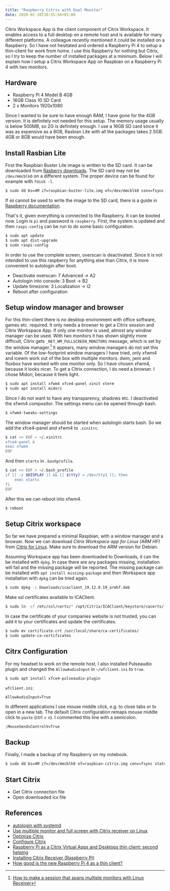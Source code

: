 ```yaml
---
title: "Raspberry Citrix with Dual Monitor"
date: 2020-02-28T10:55:50+01:00
---
```


Citrix Workspace App is the client component of Citrix
Workspace. It enables access to a full desktop on a
remote host and is available for many different platforms.
A colleague recently mentioned it could be installed
on a Raspberry. So I have not hesitated and
ordered a Raspberry Pi 4 to setup a thin-client for
work from home. I use this Raspberry for nothing but
Citrix, so I try to keep the number of installed packages
at a minimum. Below I will explain how I setup a Citrix
Workspace App on Raspbian on a Raspberry Pi 4 with
two monitors.

## Hardware
- Raspberry Pi 4 Model B 4GB
- 16GB Class 10 SD Card
- 2 x Monitors 1920x1080

Since I wanted to be sure to have enough RAM, I have gone
for the 4GB version. It is definitely not needed for
this setup. The memory usage usually is below 500MB,
so 2G is definitely enough. I use a 16GB SD card since
it was as expensive as a 8GB, Rasbian Lite with all
the packages takes 2.5GB. 4GB or 8GB would have been
enough.

## Install Rasbian Lite
First the Raspbian Buster Lite image is written to the
SD card. It can be downloaded from
[Rasberry downloads][raspi-download].
The SD card may not be `/dev/mmcblk0` on a different
system. The proper device can be found for example with
`fdisk -l`.

```bash
$ sudo dd bs=4M if=raspbian-buster-lite.img of=/dev/mmcblk0 conv=fsync status=progress
```

If `dd` cannot be used to write the image to
the SD card, there is a guide in
[Raspberry documentation][raspi-write-sdcard].

That's it, given everything is connected to the Raspberry.
It can be booted now. Login is `pi` and password is
`raspberry`. First, the system is updated and then
`raspi-config` can be run to do some basic
configuration.

```bash
$ sudo apt update
$ sudo apt dist-upgrade
$ sudo raspi-config
```
In order to use the complete screen, overscan is deactivated.
Since it is not intended to use this raspberry for anything
else than Citrix, it is more convenient to autologin after
boot.

- Deactivate overscan: 7 Advanced -> A2
- Autologin into console: 3 Boot -> B2
- Update timezone: 3 Localization -> I2
- Reboot after configuration

## Setup window manager and browser
For this thin-client there is no desktop environment
with office software, games etc. required. It only
needs a browser to get a Citrix session and Citrix
Workspace App. If only one monitor is used, almost any
window manager can be used. With two monitors it
has shown slightly more difficult, Citrix gets
`_NET_WM_FULLSCREEN_MONITORS` message, which is set
by the window manager.[^1] It appears, many window
managers do not set this variable. Of the low-footprint
window managers I have tried, only xfwm4 and icewm
work out of the box with multiple monitors. dwm, jwm
and fluxbox have worked with one monitor only. So I
have chosen xfwm4, because it looks nicer. To get
a Citrix connection, I do need a browser. I chose
Midori, because it feels light.

```bash
$ sudo apt install xfwm4 xfce4-panel xinit xterm
$ sudo apt install midori
```

Since I do not want to have any transparency, shadows
etc. I deactivated the xfwm4 compositor. The settings
menu can be opened through bash.
```bash
$ xfwm4-tweaks-settings
```

The window manager should be started when autologin
starts bash. So we add the xfce4-panel and xfwm4 to
`.xinitrc`.
```bash
$ cat << EOF > ~/.xinitrc
xfce4-panel &
exec xfwm4
EOF
```

And then `startx` in `.bashprofile`.
```bash
$ cat << EOF > ~/.bash_profile
if [[ -z $DISPLAY ]] && [[ $(tty) = /dev/tty1 ]]; then
    exec startx
fi
EOF
```

After this we can reboot into xfwm4.
```bash
$ reboot
```

## Setup Citrix workspace
So far we have prepared a minimal Raspbian, with a
window manager and a browser. Now we can download
*Citrix Workspace app for Linux (ARM HF)* from
[Citrix for Linux][citrix-linux]. Make sure to download
the ARM version for Debian.

Assuming Workspace app has been downloaded to Downloads,
it can the be installed with `dpkg`. In case there are
any packages missing, installation will fail and the
missing package will be reported. The missing package 
can be installed with `apt install missing-package` 
and then Workspace app installation with `dpkg` can
be tried again.
```bash
$ sudo dpkg -i Downloads/icaclient_19.12.0.19_armhf.deb
```

Make ssl certificates available to ICAClient.
```bash
$ sudo ln -sf /etc/ssl/certs/* /opt/Citrix/ICAClient/keystore/cacerts/
```

In case the certificate of your companies website
is not trusted, you can add it to your certificates
and update the certificates.
```bash
$ sudo mv certificate.crt /usr/local/share/ca-certificates/
$ sudo update-ca-certificates
```

## Citrx Configuration
For my headset to work on the remote host, I also installed
Pulseaudio plugin and changed the `AllowAudioInput` in
`~/wfclient.ini` to `true`.
```bash
$ sudo apt install xfce4-pulseaudio-plugin
```

`wfclient.ini`:
```
AllowAudioInput=True
```

In different applications I use mouse middle click, e.g. to
close tabs or to open in a new tab. The default Citrix configuration
remaps mouse middle click to `paste` (ctrl + v). I commented this
line with a semicolon.
```
;MouseSendsControlV=True
```

## Backup
Finally, I made a backup of my Raspberry on my notebook.
```bash
$ sudo dd bs=4M if=/dev/mmcblk0 of=raspbian-citrix.img conv=fsync status=progress
```

## Start Citrix
- Get Citrix connection file
- Open downloaded icx file

[^1]: [How to make a session that spans multiple monitors with Linux Receiver](https://support.citrix.com/article/CTX209485)

[raspi-download]: https://www.raspberrypi.org/downloads/raspbian/
[raspi-write-sdcard]: https://www.raspberrypi.org/documentation/installation/installing-images/README.md
[citrix-linux]: https://www.citrix.com/downloads/workspace-app/linux/workspace-app-for-linux-latest.html

## References
- [autologin with systemd](https://unix.stackexchange.com/questions/42359/how-can-i-autologin-to-desktop-with-systemd)
- [Use multiple monitor and full screen with Citrix receiver on Linux](https://arsenicks.wordpress.com/2019/01/30/use-multiple-monitor-and-full-screen-with-citrix-receiver-on-linux/)
- [Optimize Citrix](https://docs.citrix.com/en-us/receiver/linux/current-release/optimize.html)
- [Configure Citrix](https://docs.citrix.com/en-us/citrix-workspace-app-for-linux/configure-xenapp.html)
- [Raspberry Pi as a Citrix Virtual Apps and Desktops thin client: second helping](https://www.citrix.com/blogs/2018/11/30/raspberry-pi-as-a-citrix-virtual-apps-and-desktops-thin-client-second-helping/)
- [Installing Citrix Receiver (Raspberry Pi)](https://geektechstuff.com/2018/06/24/installing-citrix-receiver-raspberry-pi/)
- [How good is the new Raspberry Pi 4 as a thin client?](https://www.citrix.com/blogs/2019/07/08/how-good-is-the-new-raspberry-pi-4-as-a-thin-client/)
